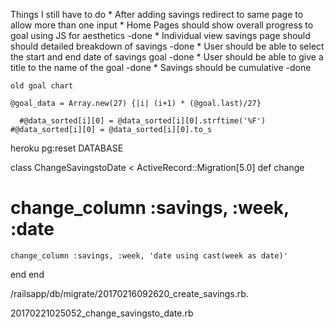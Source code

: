 Things I still have to do
    * After adding savings redirect to same page to allow more than one input
    * Home Pages should show overall progress to goal using JS for aesthetics -done
    * Individual view savings page should should detailed breakdown of savings -done
    * User should be able to select the start and end date of savings goal -done
    * User should be able to give a title to the name of the goal -done
    * Savings should be cumulative -done
    
    old goal chart
    
    @goal_data = Array.new(27) {|i| (i+1) * (@goal.last)/27}
    
      #@data_sorted[i][0] = @data_sorted[i][0].strftime('%F')
    #@data_sorted[i][0] = @data_sorted[i][0].to_s
  


 heroku pg:reset DATABASE

class ChangeSavingstoDate < ActiveRecord::Migration[5.0]
  def change
   # change_column :savings, :week, :date
    change_column :savings, :week, 'date using cast(week as date)'
  end
end
    
/railsapp/db/migrate/20170216092620_create_savings.rb.

20170221025052_change_savingsto_date.rb